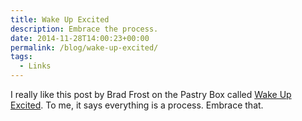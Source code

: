 ```yaml
---
title: Wake Up Excited
description: Embrace the process.
date: 2014-11-28T14:00:23+00:00
permalink: /blog/wake-up-excited/
tags:
  - Links
---
```


I really like this post by Brad Frost on the Pastry Box called [Wake Up Excited](https://the-pastry-box-project.net/brad-frost/2014-november-28). To me, it says everything is a process. Embrace that.